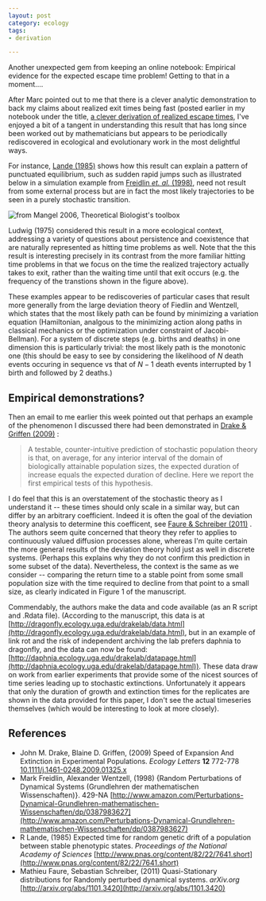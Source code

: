 ```yaml
---
layout: post
category: ecology
tags: 
- derivation

---
```



Another unexpected gem from keeping an online notebook: Empirical evidence for the expected escape time problem!  Getting to that in a moment....

After Marc pointed out to me that there is a clever analytic demonstration to back my claims about realized exit times being fast (posted earlier in my notebook under the title, [a clever derivation of realized escape times](http://carlboettiger.info/2013/04/05/a-clever-derivation-on-realized-escape-times.html), I've enjoyed a bit of a tangent in understanding this result that has long since been worked out by mathematicians but appears to be periodically rediscovered in ecological and evolutionary work in the most delightful ways. 

For instance, <span class="showtooltip" data-html="true" title="<p>Lande R (1985). &ldquo;Expected time for random genetic drift of a population between stable phenotypic states.&rdquo; ."><a href="http://www.pnas.org/content/82/22/7641.short" rel="http://purl.org/spar/cito/citesAsEvidence" >Lande (1985)</a></span>  shows how this result can explain a pattern of punctuated equilibrium, such as sudden rapid jumps such as illustrated below in a simulation example from <a href="http://www.amazon.com/Perturbations-Dynamical-Grundlehren-mathematischen-Wissenschaften/dp/0387983627" rel="http://purl.org/spar/cito/citesAsAuthority" >Freidlin _et. al._ (1998)</a>, need not result from some external process but are in fact the most likely trajectories to be seen in a purely stochastic transition.  

![from Mangel 2006, Theoretical Biologist's toolbox](http://farm9.staticflickr.com/8258/8684251521_124e51b5d3_o.png)

Ludwig (1975) considered this result in a more ecological context, addressing a variety of questions about persistence and coexistence that are naturally represented as hitting time problems as well.  Note that the this result is interesting precisely in its contrast from the more familiar hitting time problems in that we focus on the time the realized trajectory actually takes to exit, rather than the waiting time until that exit occurs (e.g. the frequency of the transtions shown in the figure above).  



These examples appear to be rediscoveries of particular cases that result more generally from the large deviation theory of Fiedlin and Wentzell, which states that the most likely path can be found by minimizing a variation equation (Hamiltonian, analgous to the minimizing action along paths in classical mechanics or the optimization under constraint of Jacobi-Bellman).  For a system of discrete steps (e.g. births and deaths) in one dimension this is particularly trivial: the most likely path is the monotonic one (this should be easy to see by considering the likelihood of $N$ death events occuring in sequence vs that of $N-1$ death events interrupted by 1 birth and followed by 2 deaths.)  

## Empirical demonstrations? 

Then an email to me earlier this week pointed out that perhaps an example of the phenomenon I discussed there had been demonstrated in <span class="showtooltip" data-html="true" title="<p>Drake J and Griffen B (2009). &ldquo;Speed of Expansion And Extinction in Experimental Populations.&rdquo; Ecology Letters, 12, pp. 772&ndash;778. ISSN 1461023X."><a href="http://dx.doi.org/10.1111/j.1461-0248.2009.01325.x" rel="http://purl.org/spar/cito/citesAsEvidence" >Drake & Griffen (2009)</a></span> : 

> A testable, counter-intuitive prediction of stochastic population theory is that, on average, for any interior interval of the domain of biologically attainable population sizes, the expected duration of increase equals the expected duration of decline. Here we report the first empirical tests of this hypothesis.

I do feel that this is an overstatement of the stochastic theory as I understand it -- these times should only scale in a similar way, but can differ by an arbitrary coefficient.  Indeed it is often the goal of the deviation theory analysis to determine this coefficent, see <span class="showtooltip" data-html="true" title="<p>Faure M and Schreiber SJ (2011). &ldquo;Quasi-Stationary distributions for Randomly perturbed dynamical systems.&rdquo; ."><a href="http://arxiv.org/abs/1101.3420" rel="http://purl.org/spar/cito/citesAsAuthority" >Faure & Schreiber (2011)</a></span> . The authors seem quite concerned that theory they refer to applies to continuously valued diffusion processes alone, whereas I'm quite certain the more general results of the deviation theory hold just as well in discrete systems.  (Perhaps this explains why they do not confirm this prediction in some subset of the data).  Nevertheless, the context is the same as we consider -- comparing the return time to a stable point from some small population size with the time required to decline from that point to a small size, as clearly indicated in Figure 1 of the manuscript.  


Commendably, the authors make the data and code available (as an R script and .Rdata file).  (According to the manuscript, this data is at [http://dragonfly.ecology.uga.edu/drakelab/data.html](http://dragonfly.ecology.uga.edu/drakelab/data.html), but in an example of link rot and the risk of independent archiving the lab prefers daphnia to dragonfly, and the data can now be found: [http://daphnia.ecology.uga.edu/drakelab/datapage.html](http://daphnia.ecology.uga.edu/drakelab/datapage.html)).  These data draw on work from earlier experiments that provide some of the nicest sources of time series leading up to stochastic extinctions.  Unfortunately it appears that only the duration of growth and extinction times for the replicates are shown in the data provided for this paper, I don't see the actual timeseries themselves (which would be interesting to look at more closely).  




## References


- John M. Drake, Blaine D. Griffen,   (2009) Speed of Expansion And Extinction in Experimental Populations.  *Ecology Letters*  **12**  772-778  [10.1111/j.1461-0248.2009.01325.x](http://dx.doi.org/10.1111/j.1461-0248.2009.01325.x)
- Mark Freidlin, Alexander Wentzell,  (1998) {Random Perturbations of Dynamical Systems (Grundlehren der mathematischen Wissenschaften)}.  429-NA  [http://www.amazon.com/Perturbations-Dynamical-Grundlehren-mathematischen-Wissenschaften/dp/0387983627](http://www.amazon.com/Perturbations-Dynamical-Grundlehren-mathematischen-Wissenschaften/dp/0387983627)
- R Lande,   (1985) Expected time for random genetic drift of a population between stable phenotypic states.  *Proceedings of the National Academy of Sciences*  [http://www.pnas.org/content/82/22/7641.short](http://www.pnas.org/content/82/22/7641.short)
- Mathieu Faure, Sebastian Schreiber,   (2011) Quasi-Stationary distributions for Randomly perturbed dynamical systems.  *arXiv.org*  [http://arxiv.org/abs/1101.3420](http://arxiv.org/abs/1101.3420)



